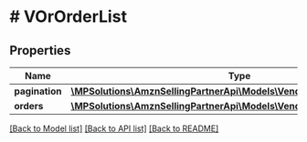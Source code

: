 # # VOrOrderList

## Properties

Name | Type | Description | Notes
------------ | ------------- | ------------- | -------------
**pagination** | [**\MPSolutions\AmznSellingPartnerApi\Models\VendorOrders\VOrPagination**](VOrPagination.md) |  | [optional]
**orders** | [**\MPSolutions\AmznSellingPartnerApi\Models\VendorOrders\VOrOrder[]**](VOrOrder.md) |  | [optional]

[[Back to Model list]](../../README.md#models) [[Back to API list]](../../README.md#endpoints) [[Back to README]](../../README.md)
